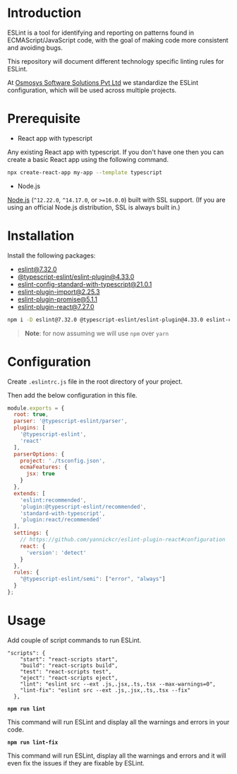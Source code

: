 # Introduction

ESLint is a tool for identifying and reporting on patterns found in ECMAScript/JavaScript code, with the goal of making code more consistent and avoiding bugs.

This repository will document different technology specific linting rules for ESLint.

At [Osmosys Software Solutions Pvt Ltd](https://osmosys.co/) we standardize the ESLint configuration, which will be used across multiple projects.

# Prerequisite

- React app with typescript

Any existing React app with typescript. If you don't have one then you can create a basic React app using the following command.

```sh
npx create-react-app my-app --template typescript
```

- Node.js

[Node.js](https://nodejs.org/en/) (`^12.22.0`, `^14.17.0`, or `>=16.0.0`) built with SSL support. (If you are using an official Node.js distribution, SSL is always built in.)

# Installation

Install the following packages:

- [eslint@7.32.0](https://github.com/eslint/eslint)
- [@typescript-eslint/eslint-plugin@4.33.0](https://github.com/typescript-eslint/typescript-eslint/tree/main/packages/eslint-plugin)
- [eslint-config-standard-with-typescript@21.0.1](https://github.com/standard/eslint-config-standard-with-typescript)
- [eslint-plugin-import@2.25.3](https://github.com/import-js/eslint-plugin-import)
- [eslint-plugin-promise@5.1.1](https://github.com/xjamundx/eslint-plugin-promise)
- [eslint-plugin-react@7.27.0](https://github.com/jsx-eslint/eslint-plugin-react)


```sh
npm i -D eslint@7.32.0 @typescript-eslint/eslint-plugin@4.33.0 eslint-config-standard-with-typescript@21.0.1 eslint-plugin-import@2.25.3 eslint-plugin-promise@5.1.1 eslint-plugin-react@7.27.0
```

> **Note**: for now assuming we will use `npm` over `yarn`

# Configuration

Create `.eslintrc.js` file in the root directory of your project.

Then add the below configuration in this file.

```js
module.exports = {
  root: true,
  parser: '@typescript-eslint/parser',
  plugins: [
    '@typescript-eslint',
    'react'
  ],
  parserOptions: {
    project: './tsconfig.json',
    ecmaFeatures: {
      jsx: true
    }
  },
  extends: [
    'eslint:recommended',
    'plugin:@typescript-eslint/recommended',
    'standard-with-typescript',
    'plugin:react/recommended'
  ],
  settings: {
    // https://github.com/yannickcr/eslint-plugin-react#configuration
    react: {
      'version': 'detect'
    }
  },
  rules: {
    "@typescript-eslint/semi": ["error", "always"]
  }
};
```

# Usage

Add couple of script commands to run ESLint.

```
"scripts": {
    "start": "react-scripts start",
    "build": "react-scripts build",
    "test": "react-scripts test",
    "eject": "react-scripts eject",
    "lint": "eslint src --ext .js,.jsx,.ts,.tsx --max-warnings=0",
    "lint-fix": "eslint src --ext .js,.jsx,.ts,.tsx --fix"
  },
```

**`npm run lint`**

This command will run ESLint and display all the warnings and errors in your code.

**`npm run lint-fix`**

This command will run ESLint, display all the warnings and errors and it will even fix the issues if they are fixable by ESLint.